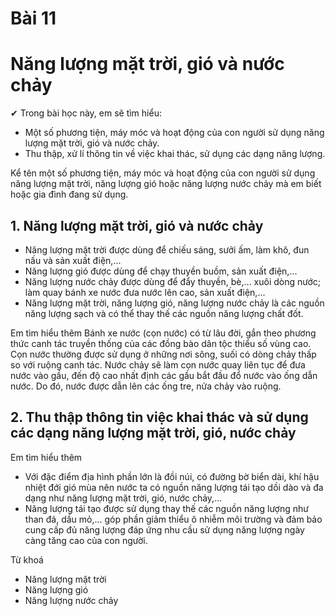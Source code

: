 # Bài 11
# Năng lượng mặt trời, gió và nước chảy

✔ Trong bài học này, em sẽ tìm hiểu:
- Một số phương tiện, máy móc và hoạt động của con người sử dụng năng lượng mặt trời, gió và nước chảy.
- Thu thập, xử lí thông tin về việc khai thác, sử dụng các dạng năng lượng.

Kể tên một số phương tiện, máy móc và hoạt động của con người sử dụng năng lượng mặt trời, năng lượng gió hoặc năng lượng nước chảy mà em biết hoặc gia đình đang sử dụng.
## 1. Năng lượng mặt trời, gió và nước chảy

- Năng lượng mặt trời được dùng để chiếu sáng, sưởi ấm, làm khô, đun nấu và sản xuất điện,...
- Năng lượng gió được dùng để chạy thuyền buồm, sản xuất điện,...
- Năng lượng nước chảy được dùng để đẩy thuyền, bè,... xuôi dòng nước; làm quay bánh xe nước đưa nước lên cao, sản xuất điện,...
- Năng lượng mặt trời, năng lượng gió, năng lượng nước chảy là các nguồn năng lượng sạch và có thể thay thế các nguồn năng lượng chất đốt.

Em tìm hiểu thêm
Bánh xe nước (cọn nước) có từ lâu đời, gắn theo phương thức canh tác truyền thống của các đồng bào dân tộc thiểu số vùng cao. Cọn nước thường được sử dụng ở những nơi sông, suối có dòng chảy thấp so với ruộng canh tác.
Nước chảy sẽ làm cọn nước quay liên tục để đưa nước vào gầu, đến độ cao nhất định các gầu bắt đầu đổ nước vào ống dẫn nước. Do đó, nước được dẫn lên các ống tre, nửa chảy vào ruộng.

## 2. Thu thập thông tin việc khai thác và sử dụng các dạng năng lượng mặt trời, gió, nước chảy

Em tìm hiểu thêm
- Với đặc điểm địa hình phần lớn là đồi núi, có đường bờ biển dài, khí hậu nhiệt đới gió mùa nên nước ta có nguồn năng lượng tái tạo dồi dào và đa dạng như năng lượng mặt trời, gió, nước chảy,...
- Năng lượng tái tạo được sử dụng thay thế các nguồn năng lượng như than đá, dầu mỏ,... góp phần giảm thiểu ô nhiễm môi trường và đảm bảo cung cấp đủ năng lượng đáp ứng nhu cầu sử dụng năng lượng ngày càng tăng cao của con người.

Từ khoá
- Năng lượng mặt trời
- Năng lượng gió
- Năng lượng nước chảy
